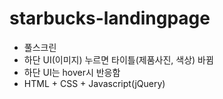 # starbucks-landingpage

- 풀스크린
- 하단 UI(이미지) 누르면 타이틀(제품사진, 색상) 바뀜
- 하단 UI는 hover시 반응함
- HTML + CSS + Javascript(jQuery)
